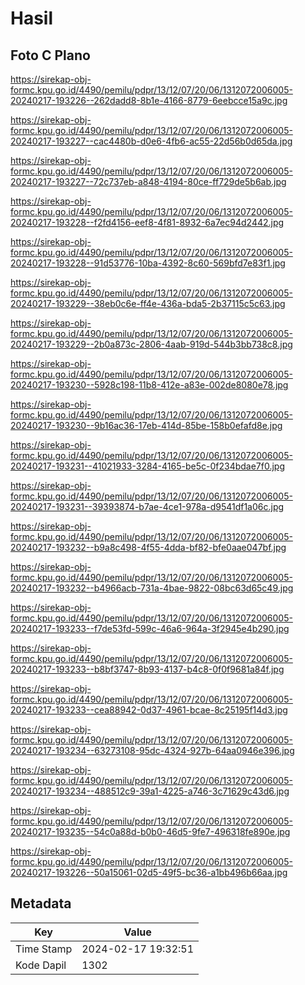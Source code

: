 # Hasil

## Foto C Plano

https://sirekap-obj-formc.kpu.go.id/4490/pemilu/pdpr/13/12/07/20/06/1312072006005-20240217-193226--262dadd8-8b1e-4166-8779-6eebcce15a9c.jpg

https://sirekap-obj-formc.kpu.go.id/4490/pemilu/pdpr/13/12/07/20/06/1312072006005-20240217-193227--cac4480b-d0e6-4fb6-ac55-22d56b0d65da.jpg

https://sirekap-obj-formc.kpu.go.id/4490/pemilu/pdpr/13/12/07/20/06/1312072006005-20240217-193227--72c737eb-a848-4194-80ce-ff729de5b6ab.jpg

https://sirekap-obj-formc.kpu.go.id/4490/pemilu/pdpr/13/12/07/20/06/1312072006005-20240217-193228--f2fd4156-eef8-4f81-8932-6a7ec94d2442.jpg

https://sirekap-obj-formc.kpu.go.id/4490/pemilu/pdpr/13/12/07/20/06/1312072006005-20240217-193228--91d53776-10ba-4392-8c60-569bfd7e83f1.jpg

https://sirekap-obj-formc.kpu.go.id/4490/pemilu/pdpr/13/12/07/20/06/1312072006005-20240217-193229--38eb0c6e-ff4e-436a-bda5-2b37115c5c63.jpg

https://sirekap-obj-formc.kpu.go.id/4490/pemilu/pdpr/13/12/07/20/06/1312072006005-20240217-193229--2b0a873c-2806-4aab-919d-544b3bb738c8.jpg

https://sirekap-obj-formc.kpu.go.id/4490/pemilu/pdpr/13/12/07/20/06/1312072006005-20240217-193230--5928c198-11b8-412e-a83e-002de8080e78.jpg

https://sirekap-obj-formc.kpu.go.id/4490/pemilu/pdpr/13/12/07/20/06/1312072006005-20240217-193230--9b16ac36-17eb-414d-85be-158b0efafd8e.jpg

https://sirekap-obj-formc.kpu.go.id/4490/pemilu/pdpr/13/12/07/20/06/1312072006005-20240217-193231--41021933-3284-4165-be5c-0f234bdae7f0.jpg

https://sirekap-obj-formc.kpu.go.id/4490/pemilu/pdpr/13/12/07/20/06/1312072006005-20240217-193231--39393874-b7ae-4ce1-978a-d9541df1a06c.jpg

https://sirekap-obj-formc.kpu.go.id/4490/pemilu/pdpr/13/12/07/20/06/1312072006005-20240217-193232--b9a8c498-4f55-4dda-bf82-bfe0aae047bf.jpg

https://sirekap-obj-formc.kpu.go.id/4490/pemilu/pdpr/13/12/07/20/06/1312072006005-20240217-193232--b4966acb-731a-4bae-9822-08bc63d65c49.jpg

https://sirekap-obj-formc.kpu.go.id/4490/pemilu/pdpr/13/12/07/20/06/1312072006005-20240217-193233--f7de53fd-599c-46a6-964a-3f2945e4b290.jpg

https://sirekap-obj-formc.kpu.go.id/4490/pemilu/pdpr/13/12/07/20/06/1312072006005-20240217-193233--b8bf3747-8b93-4137-b4c8-0f0f9681a84f.jpg

https://sirekap-obj-formc.kpu.go.id/4490/pemilu/pdpr/13/12/07/20/06/1312072006005-20240217-193233--cea88942-0d37-4961-bcae-8c25195f14d3.jpg

https://sirekap-obj-formc.kpu.go.id/4490/pemilu/pdpr/13/12/07/20/06/1312072006005-20240217-193234--63273108-95dc-4324-927b-64aa0946e396.jpg

https://sirekap-obj-formc.kpu.go.id/4490/pemilu/pdpr/13/12/07/20/06/1312072006005-20240217-193234--488512c9-39a1-4225-a746-3c71629c43d6.jpg

https://sirekap-obj-formc.kpu.go.id/4490/pemilu/pdpr/13/12/07/20/06/1312072006005-20240217-193235--54c0a88d-b0b0-46d5-9fe7-496318fe890e.jpg

https://sirekap-obj-formc.kpu.go.id/4490/pemilu/pdpr/13/12/07/20/06/1312072006005-20240217-193226--50a15061-02d5-49f5-bc36-a1bb496b66aa.jpg


## Metadata

| Key        | Value               |
| ---------- | ------------------- |
| Time Stamp | 2024-02-17 19:32:51 |
| Kode Dapil | 1302                |



